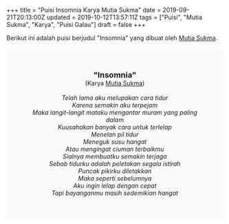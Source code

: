 +++
title = "Puisi Insomnia Karya Mutia Sukma"
date = 2019-09-21T20:13:00Z
updated = 2019-10-12T13:57:11Z
tags = ["Puisi", "Mutia Sukma", "Karya", "Puisi Galau"]
draft = false
+++

<div dir="ltr" style="text-align: left;" trbidi="on"><div dir="ltr" style="text-align: left;" trbidi="on"><div style="text-align: justify;">Berikut ini adalah puisi berjudul "Insomnia" yang dibuat oleh <a href="https://id.wikipedia.org/wiki/Mutia_Sukma" target="_blank">Mutia Sukma</a>.</div><br /><div style="background: #FAFAFA; font-size: 14px; height: auto; margin: 0 auto; padding: 50px; text-align: center; width: auto;"><span style="font-size: 18px;"><b>"Insomnia"</b></span><br />(Karya <a href="https://www.sekata.web.id/tags/mutia-sukma" target="_blank">Mutia Sukma</a>)<br /><br /><i>Telah lama aku melupakan cara tidur<br />Karena semakin aku terpejam<br />Maka langit-langit mataku mengantar muram yang paling dalam<br />Kuusahakan banyak cara untuk terlelap<br />Menelan pil tidur<br />Meneguk susu hangat<br />Atau mengingat ciuman terbaikmu<br />Sialnya membuatku semakin terjaga<br />Sebab tidurku adalah peletakan segala istirah<br />Puncak pikirku diletakkan<br />Maka seperti sebelumnya<br />Aku ingin lelap dengan cepat<br />Tapi bayanganmu masih sedemikian hangat</i> </div></div></div>
